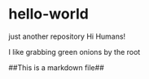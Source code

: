 # hello-world
just another repository
Hi Humans!

I like grabbing green onions by the root

##This is a markdown file##
